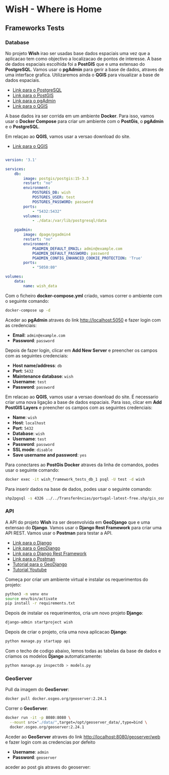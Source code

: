 # WisH - Where is Home 

## Frameworks Tests

### Database

No projeto **Wish** irao ser usadas base dados espaciais uma vez que a aplicacao tem como objectivo a localizacao de pontos de interesse. A base de dados espaciais escolhida foi a **PostGIS** que e uma extensao do **PostgreSQL**. Vamos usar o **pgAdmin** para gerir a base de dados, atraves de uma interface grafica. Utilizaremos ainda o **QGIS** para visualizar a base de dados espaciais.

- [Link para o PostgreSQL](https://www.postgresql.org/)
- [Link para o PostGIS](https://postgis.net/)
- [Link para o pgAdmin](https://www.pgadmin.org/)
- [Link para o QGIS](https://qgis.org/pt_PT/site/)


A base dados ira ser corrida em um ambiente **Docker**. Para isso, vamos usar o **Docker Compose** para criar um ambiente com o **PostGis**, o **pgAdmin** e o **PostgreSQL**.

Em relaçao ao **QGIS**, vamos usar a versao download do site.
- [Link para o QGIS](https://www.qgis.org/en/site/forusers/alldownloads.html#debian-ubuntu)


```yml

version: '3.1'

services:
    db:
        image: postgis/postgis:15-3.3
        restart: "no"
        environment:
            POSTGRES_DB: wish
            POSTGRES_USER: test
            POSTGRES_PASSWORD: password
        ports:
            - "5432:5432"
        volumes:
            - ./data:/var/lib/postgresql/data

    pgadmin:
        image: dpage/pgadmin4
        restart: "no"
        environment:
            PGADMIN_DEFAULT_EMAIL: admin@example.com
            PGADMIN_DEFAULT_PASSWORD: password
            PGADMIN_CONFIG_ENHANCED_COOKIE_PROTECTION: 'True'
        ports:
            - "5050:80"

volumes:
    data:
        name: wish_data

```

Com o ficheiro **docker-compose.yml** criado, vamos correr o ambiente com o seguinte comando:

```bash
docker-compose up -d
```

Aceder ao **pgAdmin** atraves do link [http://localhost:5050](http://localhost:5050) e fazer login com as credenciais:
- **Email**: ``` admin@example.com ```
- **Password**: ``` password ```

Depois de fazer login, clicar em **Add New Server** e preencher os campos com as seguintes credenciais:
- **Host name/address**: ``` db ```
- **Port**: ``` 5432 ```
- **Maintenance database**: ``` wish ```
- **Username**: ``` test ```
- **Password**: ``` password ```

    
Em relacao ao **QGIS**, vamos usar a versao download do site. É necessario criar uma nova ligação a base de dados espaciais. Para isso, clicar em **Add PostGIS Layers** e preencher os campos com as seguintes credenciais:
- **Name**: ``` wish ```
- **Host**: ``` localhost ```
- **Port**: ``` 5432 ```
- **Database**: ``` wish ```
- **Username**: ``` test ```
- **Password**: ``` password ```
- **SSL mode**: ``` disable ```
- **Save username and password**: ``` yes ```


Para conectares ao **PostGis Docker** atraves da linha de comandos, podes usar o seguinte comando:

```bash
docker exec -it wish_framework_tests_db_1 psql -U test -d wish 
```

Para inserir dados na base de dados, podes usar o seguinte comando:

```bash
shp2pgsql -s 4326 ../../Transferências/portugal-latest-free.shp/gis_osm_buildings_a_free_1.shp public.geo_buildings_free | docker exec -i wish_framework_tests_db_1 psql -U test -d wish
```

### API

A API do projeto **Wish** ira ser desenvolvida em **GeoDjango** que e uma extensao do **Django**. Vamos usar o **Django Rest Framework** para criar uma API REST. Vamos usar o **Postman** para testar a API.

- [Link para o Django](https://www.djangoproject.com/)
- [Link para o GeoDjango](https://docs.djangoproject.com/en/3.2/ref/contrib/gis/)
- [Link para o Django Rest Framework](https://www.django-rest-framework.org/)
- [Link para o Postman](https://www.postman.com/)
- [Tutorial para o GeoDjango](https://docs.djangoproject.com/en/5.0/ref/contrib/gis/tutorial/)
- [Tutorial Youtube](https://www.youtube.com/watch?v=L3YoX9wrGDc&list=PL7amXK4vKqATa_KrfQ3_tEF_ywAgAqWeJ&index=2&ab_channel=WanjohiKibui)

Começa por criar um ambiente virtual e instalar os requerimentos do projeto:

```bash
python3 -m venv env
source env/bin/activate
pip install -r requirements.txt
```

Depois de instalar os requerimentos, cria um novo projeto **Django**:

```bash
django-admin startproject wish
```

Depois de criar o projeto, cria uma nova aplicacao **Django**:

```bash
python manage.py startapp api
```

Com o techo de codigo abaixo, lemos todas as tabelas da base de dados e criamos os modelos **Django** automaticamente:
```bash
python manage.py inspectdb > models.py
```


### GeoServer


Pull da imagem do **GeoServer**:

```bash
docker pull docker.osgeo.org/geoserver:2.24.1
```

Correr o **GeoServer**:

```bash
docker run -it -p 8080:8080 \
  --mount src="./data/",target=/opt/geoserver_data/,type=bind \
  docker.osgeo.org/geoserver:2.24.1
```

Aceder ao **GeoServer** atraves do link [http://localhost:8080/geoserver/web](http://localhost:8080/geoserver/web) e fazer login com as credencias por defeito
- **Username**: ``` admin ```
- **Password**: ``` geoserver ```


aceder ao post gis atraves do geoserver:
